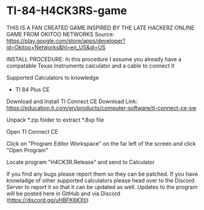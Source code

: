 # TI-84-H4CK3RS-game

THIS IS A FAN CREATED GAME INSPIRED BY THE LATE HACKERZ ONLINE GAME FROM OKITOO NETWORKS
Source: https://play.google.com/store/apps/developer?id=Okitoo+Networks&hl=en_US&gl=US

INSTALL PROCEDURE:
In this procedure I assume you already have a compatable Texas Instruments calculator and a cable to connect it

Supported Calculators to knowledge
- TI 84 Plus CE

Download and Install TI Connect CE
Download Link: https://education.ti.com/en/products/computer-software/ti-connect-ce-sw

Unpack *.zip folder to extract *.8xp file

Open TI Connect CE

Click on "Program Editor Workspace" on the far left of the screen and click "Open Program"

Locate program "H4CK3R.Release" and send to Calculator


If you find any bugs please report them so they can be patched. If you have knowladge of other supported calculators please head over to the Discord Server to report it so that it can be updated as well.
Updates to the program will be posted here in GitHub and via Discord (https://discord.gg/uHBFK6KXtj)
